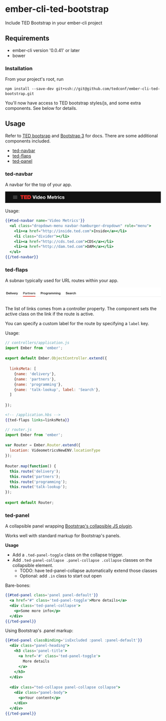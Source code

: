 ember-cli-ted-bootstrap
=======================

Include TED Bootstrap in your ember-cli project

## Requirements

- ember-cli version '0.0.41' or later
- bower

### Installation

From your project's root, run

```
npm install --save-dev git+ssh://git@github.com/tedconf/ember-cli-ted-bootstrap.git
```

You'll now have access to TED bootstrap styles/js, and some extra components. See below for details.

## Usage

Refer to [TED bootsrap]() and [Bootstrap 3]() for docs. There are some additional components included.

- [ted-navbar](#ted-navbar)
- [ted-flaps](#ted-flaps)
- [ted-panel](#ted-panel)

<h3 id='ted-navbar'>ted-navbar</h3>

A navbar for the top of your app.

![ted-navbar](docs/ted-navbar.png)

Usage:

```hbs
{{#ted-navbar name='Video Metrics'}}
  <ul class="dropdown-menu navbar-hamburger-dropdown" role="menu">
    <li><a href="http://inside.ted.com">Inside</a></li>
    <li class="divider"></li>
    <li><a href="http://cds.ted.com">CDS</a></li>
    <li><a href="http://dam.ted.com">DAM</a></li>
  </ul>
{{/ted-navbar}}
```

<h3 id="ted-flaps">ted-flaps</h3>

A subnav typically used for URL routes within your app.

![ted-flaps](docs/ted-flaps.png)

The list of links comes from a controller property. The component sets the
active class on the link if the route is active.

You can specify a custom label for the route by specifying a `label` key.

Usage:

```js
// controllers/application.js
import Ember from 'ember';

export default Ember.ObjectController.extend({

  linksMeta: [
    {name: 'delivery'},
    {name: 'partners'},
    {name: 'programming'},
    {name: 'talk-lookup', label: 'Search'},
  ]

});
```

```hbs
<!-- /application.hbs -->
{{ted-flaps links=linksMeta}}
```

```js
// router.js
import Ember from 'ember';

var Router = Ember.Router.extend({
  location: VideometricsNewENV.locationType
});

Router.map(function() {
  this.route('delivery');
  this.route('partners');
  this.route('programming');
  this.route('talk-lookup');
});

export default Router;

```

<h3 id="ted-panel">ted-panel</h3>

A collapsible panel wrapping [Bootstrap's collapsible JS plugin](http://getbootstrap.com/javascript/#collapse).

Works well with standard markup for Bootstrap's panels.

**Usage**

- Add a `.ted-panel-toggle` class on the collapse trigger.
- Add `.ted-panel-collapse .panel-collapse .collapse` classes on the collapsible element.
  - TODO: have ted-panel-collapse automatically extend those classes
  - Optional: add `.in` class to start out open

Bare-bones:

```hbs
{{#ted-panel class='panel panel-default'}}
  <a href="#" class='ted-panel-toggle'>More details</a>
  <div class='ted-panel-collapse'>
    <p>Some more info</p>
  </div>
{{/ted-panel}}  
```

Using Bootstrap's .panel markup:

```hbs
{{#ted-panel classBinding='isExcluded :panel :panel-default'}}
  <div class="panel-heading">
    <h3 class='panel-title'>
      <a href='#' class='ted-panel-toggle'>
        More details
      </a>
    </h3>
  </div>

  <div class="ted-collapse panel-collapse collapse">
    <div class="panel-body">
      <p>Your content</p>
    </div>
  </div>
{{/ted-panel}}
```
